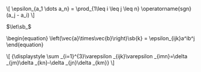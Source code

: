 
\\[
\epsilon_{a_1 \dots a_n} = \prod_{1\leq i \leq j \leq n} \operatorname{sgn}(a_j - a_i)
\\]

$\let\sb_$

\begin{equation}
\left(\vec{a}\times\vec{b}\right)\sb{k} = \epsilon_{ijk}a^ib^j
\end{equation}

\\[
{\displaystyle \sum _{i=1}^{3}\varepsilon _{ijk}\varepsilon _{imn}=\delta _{jm}\delta _{kn}-\delta _{jn}\delta _{km}}
\\]